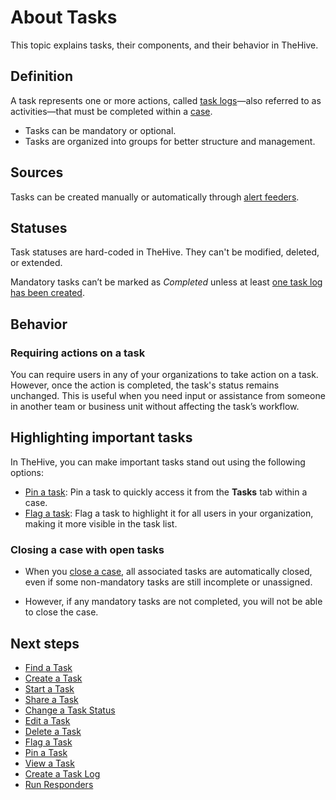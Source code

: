 # About Tasks

This topic explains tasks, their components, and their behavior in TheHive.

## Definition

A task represents one or more actions, called [task logs](../tasks/about-task-logs.md)—also referred to as activities—that must be completed within a [case](../cases/about-cases.md).

* Tasks can be mandatory or optional.
* Tasks are organized into groups for better structure and management.

## Sources

Tasks can be created manually or automatically through [alert feeders](../../organization/configure-organization/manage-feeders/about-feeders.md).

## Statuses

Task statuses are hard-coded in TheHive. They can't be modified, deleted, or extended.

Mandatory tasks can’t be marked as *Completed* unless at least [one task log has been created](create-a-task-log.md).

## Behavior

### Requiring actions on a task

You can require users in any of your organizations to take action on a task. However, once the action is completed, the task's status remains unchanged. This is useful when you need input or assistance from someone in another team or business unit without affecting the task’s workflow.

## Highlighting important tasks

In TheHive, you can make important tasks stand out using the following options:

* [Pin a task](pin-a-task.md): Pin a task to quickly access it from the **Tasks** tab within a case.
* [Flag a task](flag-a-task.md): Flag a task to highlight it for all users in your organization, making it more visible in the task list.

### Closing a case with open tasks

* When you [close a case](../cases/close-a-case.md), all associated tasks are automatically closed, even if some non-mandatory tasks are still incomplete or unassigned.

* However, if any mandatory tasks are not completed, you will not be able to close the case.

<h2>Next steps</h2>

* [Find a Task](../tasks/search-for-tasks/find-a-task.md)
* [Create a Task](create-a-task.md)
* [Start a Task](start-a-task.md)
* [Share a Task](share-a-task.md)
* [Change a Task Status](change-task-status.md)
* [Edit a Task](edit-a-task.md)
* [Delete a Task](delete-a-task.md)
* [Flag a Task](flag-a-task.md)
* [Pin a Task](pin-a-task.md)
* [View a Task](pin-a-task.md)
* [Create a Task Log](../tasks/preview-task-details/create-a-task-log.md)
* [Run Responders](../tasks/preview-task-details/run-responders.md)